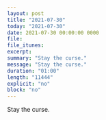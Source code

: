 ```yaml
---
layout: post
title: "2021-07-30"
today: "2021-07-30"
date: 2021-07-30 00:00:00 0000
file:
file_itunes:
excerpt:
summary: "Stay the curse."
message: "Stay the curse."
duration: "01:00"
length: "11444"
explicit: "no"
block: "no"
---
```

Stay the curse.

